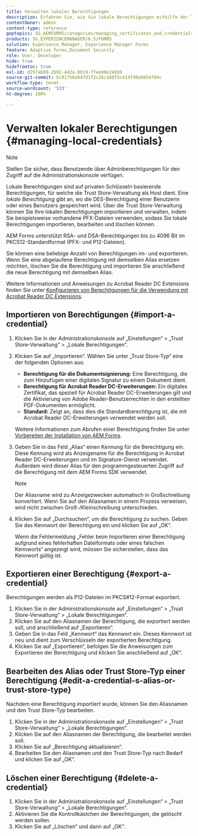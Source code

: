 ```yaml
---
title: Verwalten lokaler Berechtigungen
description: Erfahren Sie, wie Sie lokale Berechtigungen mithilfe der Trust Store-Verwaltung verwalten. AEM Formulare unterstützen RSA- und DSA-Anmeldeinformationen im PKCS12-Standardformular.
contentOwner: admin
content-type: reference
geptopics: SG_AEMFORMS/categories/managing_certificates_and_credentials
products: SG_EXPERIENCEMANAGER/6.5/FORMS
solution: Experience Manager, Experience Manager Forms
feature: Adaptive Forms,Document Security
role: User, Developer
hide: true
hidefromtoc: true
exl-id: d297ab09-2b92-442a-8b19-ffee86e24bb9
source-git-commit: bc91f56d447d1f2c26c160f5c414fd0e6054f84c
workflow-type: tm+mt
source-wordcount: '533'
ht-degree: 100%

---
```


# Verwalten lokaler Berechtigungen {#managing-local-credentials}

>[!NOTE]
> 
> Stellen Sie sicher, dass Benutzende über Adminberechtigungen für den Zugriff auf die Administrationskonsole verfügen.

Lokale Berechtigungen sind auf privaten Schlüsseln basierende Berechtigungen, für welche die Trust Store-Verwaltung als Host dient. Eine *lokale Berechtigung* gibt an, wo die DES-Berechtigung einer Benutzerin oder eines Benutzers gespeichert wird. Über die Trust Store-Verwaltung können Sie Ihre lokalen Berechtigungen importieren und verwalten, indem Sie beispielsweise vorhandene PFX-Dateien verwenden, sodass Sie lokale Berechtigungen importieren, bearbeiten und löschen können.

AEM Forms unterstützt RSA- und DSA-Berechtigungen bis zu 4096 Bit im PKCS12-Standardformat (PFX- und P12-Dateien).

Sie können eine beliebige Anzahl von Berechtigungen im- und exportieren. Wenn Sie eine abgelaufene Berechtigung mit demselben Alias ersetzen möchten, löschen Sie die Berechtigung und importieren Sie anschließend die neue Berechtigung mit demselben Alias.

Weitere Informationen und Anweisungen zu Acrobat Reader DC Extensions finden Sie unter [Konfigurieren von Berechtigungen für die Verwendung mit Acrobat Reader DC Extensions](/help/forms/using/admin-help/configuring-credentials-acrobat-reader-dc.md#configuring-credentials-for-use-with-acrobat-reader-dc-extensions).

## Importieren von Berechtigungen {#import-a-credential}

1. Klicken Sie in der Administrationskonsole auf „Einstellungen“ > „Trust Store-Verwaltung“ > „Lokale Berechtigungen“.
1. Klicken Sie auf „Importieren“. Wählen Sie unter „Trust Store-Typ“ eine der folgenden Optionen aus:

   * **Berechtigung für die Dokumentsignierung:** Eine Berechtigung, die zum Hinzufügen einer digitalen Signatur zu einem Dokument dient.
   * **Berechtigung für Acrobat Reader DC-Erweiterungen:** Ein digitales Zertifikat, das speziell für Acrobat Reader DC-Erweiterungen gilt und die Aktivierung von Adobe Reader-Benutzerrechten in den erstellten PDF-Dokumenten ermöglicht.
   * **Standard:** Zeigt an, dass dies die Standardberechtigung ist, die mit Acrobat Reader DC-Erweiterungen verwendet werden soll.

   Weitere Informationen zum Abrufen einer Berechtigung finden Sie unter [Vorbereiten der Installation von AEM Forms](https://helpx.adobe.com/de/pdf/aem-forms/6-3/prepare-install-single-server.pdf).

1. Geben Sie in das Feld „Alias“ einen Kennung für die Berechtigung ein. Diese Kennung wird als Anzeigename für die Berechtigung in Acrobat Reader DC-Erweiterungen und im Signature-Dienst verwendet. Außerdem wird dieser Alias für den programmgesteuerten Zugriff auf die Berechtigung mit dem AEM Forms SDK verwendet.

   >[!NOTE]
   >
   >Der Aliasname wird zu Anzeigezwecken automatisch in Großschreibung konvertiert. Wenn Sie auf den Aliasnamen in einem Prozess verweisen, wird nicht zwischen Groß-/Kleinschreibung unterschieden.

1. Klicken Sie auf „Durchsuchen“, um die Berechtigung zu suchen. Geben Sie das Kennwort der Berechtigung ein und klicken Sie auf „OK“.

   Wenn die Fehlermeldung „Fehler beim Importieren einer Berechtigung aufgrund eines fehlerhaften Dateiformats oder eines falschen Kennworts“ angezeigt wird, müssen Sie sicherstellen, dass das Kennwort gültig ist. 

## Exportieren einer Berechtigung {#export-a-credential}

Berechtigungen werden als P12-Dateien im PKCS#12-Format exportiert.

1. Klicken Sie in der Administrationskonsole auf „Einstellungen“ > „Trust Store-Verwaltung“ > „Lokale Berechtigungen“.
1. Klicken Sie auf den Aliasnamen der Berechtigung, die exportiert werden soll, und anschließend auf „Exportieren“.
1. Geben Sie in das Feld „Kennwort“ das Kennwort ein. Dieses Kennwort ist neu und dient zum Verschlüsseln der exportierten Berechtigung.
1. Klicken Sie auf „Exportieren“, befolgen Sie die Anweisungen zum Exportieren der Berechtigung und klicken Sie anschließend auf „OK“.

## Bearbeiten des Alias oder Trust Store-Typ einer Berechtigung {#edit-a-credential-s-alias-or-trust-store-type}

Nachdem eine Berechtigung importiert wurde, können Sie den Aliasnamen und den Trust Store-Typ bearbeiten.

1. Klicken Sie in der Administrationskonsole auf „Einstellungen“ > „Trust Store-Verwaltung“ > „Lokale Berechtigungen“.
1. Klicken Sie auf den Aliasnamen der Berechtigung, die bearbeitet werden soll.
1. Klicken Sie auf „Berechtigung aktualisieren“.
1. Bearbeiten Sie den Aliasnamen und den Trust Store-Typ nach Bedarf und klicken Sie auf „OK“.

## Löschen einer Berechtigung {#delete-a-credential}

1. Klicken Sie in der Administrationskonsole auf „Einstellungen“ > „Trust Store-Verwaltung“ > „Lokale Berechtigungen“.
1. Aktivieren Sie die Kontrollkästchen der Berechtigungen, die gelöscht werden sollen.
1. Klicken Sie auf „Löschen“ und dann auf „OK“.
